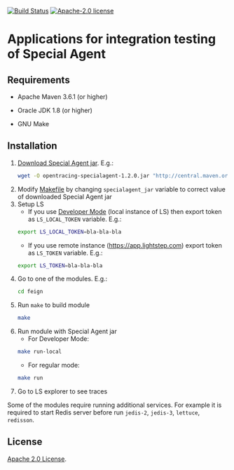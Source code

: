 [![Build Status][ci-img]][ci] [![Apache-2.0 license](https://img.shields.io/badge/license-Apache%202.0-blue.svg)](https://opensource.org/licenses/Apache-2.0)

# Applications for integration testing of Special Agent

## Requirements

- Apache Maven 3.6.1 (or higher)

- Oracle JDK 1.8 (or higher)

- GNU Make

## Installation

1. [Download Special Agent jar](https://github.com/opentracing-contrib/java-specialagent/#2111-stable).
    E.g.:
    ```bash
    wget -O opentracing-specialagent-1.2.0.jar "http://central.maven.org/maven2/io/opentracing/contrib/specialagent/opentracing-specialagent/1.2.0/opentracing-specialagent-1.2.0.jar"
    ```  
1. Modify [Makefile](./Makefile) by changing `specialagent_jar` variable to correct value of downloaded Special Agent jar 
1. Setup LS
    - If you use [Developer Mode](https://docs.lightstep.com/docs/developer-mode) (local instance of LS) 
    then export token as `LS_LOCAL_TOKEN` variable.
    E.g.:
    ```bash
    export LS_LOCAL_TOKEN=bla-bla-bla
    ```
    - If you use remote instance (https://app.lightstep.com) export token as `LS_TOKEN` variable.
    E.g.:
    ```bash
    export LS_TOKEN=bla-bla-bla
    ```
1. Go to one of the modules.
    E.g.:
    ```bash
    cd feign
    ```    
1. Run `make` to build module
   ```bash
   make
   ```
1. Run module with Special Agent jar
   - For Developer Mode:
   ```bash
   make run-local
   ```   
   - For regular mode:
   ```bash
   make run
   ```
1. Go to LS explorer to see traces

Some of the modules require running additional services. 
For example it is required to start Redis server before run `jedis-2`, `jedis-3`, `lettuce`, `redisson`.

## License

[Apache 2.0 License](./LICENSE).

[ci-img]: https://travis-ci.org/malafeev/sa-apps.svg?branch=master
[ci]: https://travis-ci.org/malafeev/sa-apps